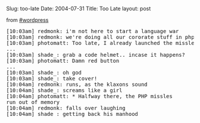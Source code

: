 Slug: too-late
Date: 2004-07-31
Title: Too Late
layout: post

from <a href="irc://irc.freenode.net/wordpress">#wordpress</a>
<pre>
[10:03am] redmonk: i&#39;m not here to start a language war
[10:03am] redmonk: we&#39;re doing all our cororate stuff in php
[10:03am] photomatt: Too late, I already launched the missles
...
[10:03am] shade_: grab a code helmet.. incase it happens?
[10:03am] photomatt: Damn red button
...
[10:03am] shade_: oh god
[10:03am] shade_: take cover!
[10:04am] redmonk: runs, as the klaxons sound
[10:04am] shade_: screams like a girl
[10:04am] photomatt: * Halfway there, the PHP missles
run out of memory
[10:04am] redmonk: falls over laughing
[10:04am] shade_: getting back his manhood
</pre>
